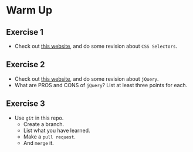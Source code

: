 # Warm Up 

## Exercise 1
+ Check out [this website](http://flukeout.github.io), and do some revision about `CSS Selectors`.

## Exercise 2
+ Check out [this website](http://jqexercise.droppages.com), and do some revision about `jQuery`.
+ What are PROS and CONS of  `jQuery`? List at least three points for each.

## Exercise 3
+ Use `git` in this repo.
	+ Create a branch.
	+ List what you have learned.
	+ Make a `pull request`.
	+ And `merge` it.